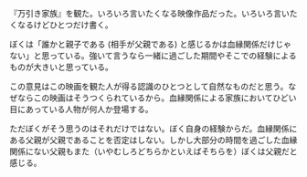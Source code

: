 『万引き家族』を観た。いろいろ言いたくなる映像作品だった。いろいろ言いたくなるけどひとつだけ書く。

ぼくは「誰かと親子である (相手が父親である) と感じるかは血縁関係だけじゃない」と思っている。強いて言うなら一緒に過ごした期間やそこでの経験によるものが大きいと思っている。

この意見はこの映画を観た人が得る認識のひとつとして自然なものだと思う。なぜならこの映画はそうつくられているから。血縁関係による家族においてひどい目にあっている人物が何人か登場する。

ただぼくがそう思うのはそれだけではない。ぼく自身の経験からだ。血縁関係にある父親が父親であることを否定はしない。しかし大部分の時間を過ごした血縁関係にない父親もまた（いやむしろどちらかといえばそちらを）ぼくは父親だと感じる。
